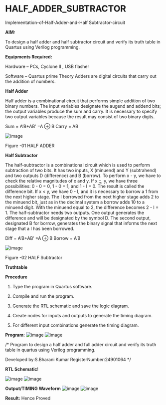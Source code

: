 # HALF_ADDER_SUBTRACTOR

Implementation-of-Half-Adder-and-Half Subtractor-circuit

**AIM:**

To design a half adder and half subtractor circuit and verify its truth table in Quartus using Verilog programming.

**Equipments Required:**

Hardware – PCs, Cyclone II , USB flasher 

Software – Quartus prime Theory Adders are digital circuits that carry out the addition of numbers.

**Half Adder**

Half adder is a combinational circuit that performs simple addition of two binary numbers. The input variables designate the augend and addend bits; the output variables produce the sum and carry. It is necessary to specify two output variables because the result may consist of two binary digits.

Sum = A’B+AB’ =A ⊕ B Carry = AB

![image](https://github.com/naavaneetha/HALF_ADDER_SUBTRACTOR/assets/154305477/bd4a0b2c-cdbc-4184-ab08-81578f121e1f)

Figure -01 HALF ADDER

**Half Subtractor**

The half-subtractor is a combinational circuit which is used to perform subtraction of two bits. It has two inputs, X (minuend) and Y (subtrahend) and two outputs D (difference) and B (borrow). To perform x - y, we have to check the relative magnitudes of x and y. If x ;;, y, we have three possibilities: 0 - 0 = 0, 1 - 0 = 1, and 1 - I = 0. The result is called the difference bit. If x < y, we have 0 - I, and it is necessary to borrow a 1 from the next higher stage. The I borrowed from the next higher stage adds 2 to the minuend bit, just as in the decimal system a borrow adds 10 to a minuend digit. With the minuend equal to 2, the difference becomes 2 - I = 1. The half-subtractor needs two outputs. One output generates the difference and will be designated by the symbol D. The second output, designated B for borrow, generates the binary signal that informs the next stage that a I has been borrowed. 

Diff = A’B+AB’ =A ⊕ B
Borrow = A’B

 ![image](https://github.com/naavaneetha/HALF_ADDER_SUBTRACTOR/assets/154305477/d76b099c-513f-4e7c-843a-e2fd028a531a)

Figure -02 HALF Subtractor

**Truthtable**

**Procedure**

1.	Type the program in Quartus software.

2.	Compile and run the program.

3.	Generate the RTL schematic and save the logic diagram.

4.	Create nodes for inputs and outputs to generate the timing diagram.

5.	For different input combinations generate the timing diagram.


**Program:**
![image](https://github.com/user-attachments/assets/ed6dfefb-8feb-46bd-ad9b-5e58469776a7)
![image](https://github.com/user-attachments/assets/49b67cc6-011a-4926-8d67-8d127d1edfaa)



/* Program to design a half adder and full adder circuit and verify its truth table in quartus using Verilog programming.

Developed by:S.Bharani Kumar RegisterNumber:24901064 */

**RTL Schematic**!

![image](https://github.com/user-attachments/assets/ab6a5046-122f-4890-8f5d-689417595bea)
![image](https://github.com/user-attachments/assets/4ab7a3ed-a104-4aa4-9154-284fb934ac19)


**Output/TIMING Waveform**
![image](https://github.com/user-attachments/assets/27422d10-2ea5-42d0-90f5-eedfae9c0232)
![image](https://github.com/user-attachments/assets/d9f54a86-e170-42cc-b77f-e84eee7b10d1)


**Result:**
Hence Proved
